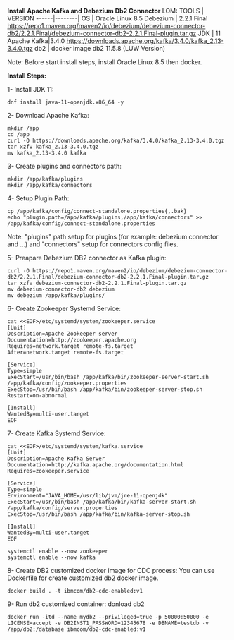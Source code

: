 **Install Apache Kafka and Debezium Db2 Connector**
LOM:
TOOLS | VERSION
------|--------|
OS | Oracle Linux 8.5
Debezium | 2.2.1 Final
https://repo1.maven.org/maven2/io/debezium/debezium-connector-db2/2.2.1.Final/debezium-connector-db2-2.2.1.Final-plugin.tar.gz
JDK | 11
Apache Kafka|3.4.0
https://downloads.apache.org/kafka/3.4.0/kafka_2.13-3.4.0.tgz
db2 | docker image db2 11.5.8 (LUW Version)

Note: Before start install steps, install Oracle Linux 8.5 then docker.

**Install Steps:**

1- Install JDK 11:
```
dnf install java-11-openjdk.x86_64 -y
```
2- Download Apache Kafka:
```
mkdir /app
cd /app
curl -O https://downloads.apache.org/kafka/3.4.0/kafka_2.13-3.4.0.tgz
tar xzfv kafka_2.13-3.4.0.tgz
mv kafka_2.13-3.4.0 kafka
```
3- Create plugins and connectors path:
```
mkdir /app/kafka/plugins
mkdir /app/kafka/connectors
```
4- Setup Plugin Path:
```
cp /app/kafka/config/connect-standalone.properties{,.bak}
echo "plugin.path=/app/kafka/plugins,/app/kafka/connectors" >> /app/kafka/config/connect-standalone.properties
```
Note: "plugins" path setup for plugins (for example: debezium connector and ...) and "connectors" setup for connectors config files.

5- Preapare Debezium DB2 connector as Kafka plugin:
```
curl -O https://repo1.maven.org/maven2/io/debezium/debezium-connector-db2/2.2.1.Final/debezium-connector-db2-2.2.1.Final-plugin.tar.gz
tar xzfv debezium-connector-db2-2.2.1.Final-plugin.tar.gz
mv debezium-connector-db2 debezium
mv debezium /app/kafka/plugins/
```

6- Create Zookeeper Systemd Service:
```
cat <<EOF>/etc/systemd/system/zookeeper.service
[Unit]
Description=Apache Zookeeper server
Documentation=http://zookeeper.apache.org
Requires=network.target remote-fs.target
After=network.target remote-fs.target

[Service]
Type=simple
ExecStart=/usr/bin/bash /app/kafka/bin/zookeeper-server-start.sh /app/kafka/config/zookeeper.properties
ExecStop=/usr/bin/bash /app/kafka/bin/zookeeper-server-stop.sh
Restart=on-abnormal

[Install]
WantedBy=multi-user.target
EOF

```
7- Create Kafka Systemd Service:
```
cat <<EOF>/etc/systemd/system/kafka.service
[Unit]
Description=Apache Kafka Server
Documentation=http://kafka.apache.org/documentation.html
Requires=zookeeper.service

[Service]
Type=simple
Environment="JAVA_HOME=/usr/lib/jvm/jre-11-openjdk"
ExecStart=/usr/bin/bash /app/kafka/bin/kafka-server-start.sh /app/kafka/config/server.properties
ExecStop=/usr/bin/bash /app/kafka/bin/kafka-server-stop.sh

[Install]
WantedBy=multi-user.target
EOF
```

```
systemctl enable --now zookeeper
systemctl enable --now kafka
```
8- Create DB2 customized docker image for CDC process:
You can use Dockerfile for create customized db2 docker image.

```
docker build . -t ibmcom/db2-cdc-enabled:v1
```





9- Run db2 customized container:
donload db2
```
docker run -itd --name mydb2 --privileged=true -p 50000:50000 -e LICENSE=accept -e DB2INST1_PASSWORD=12345678 -e DBNAME=testdb -v /app/db2:/database ibmcom/db2-cdc-enabled:v1
```


